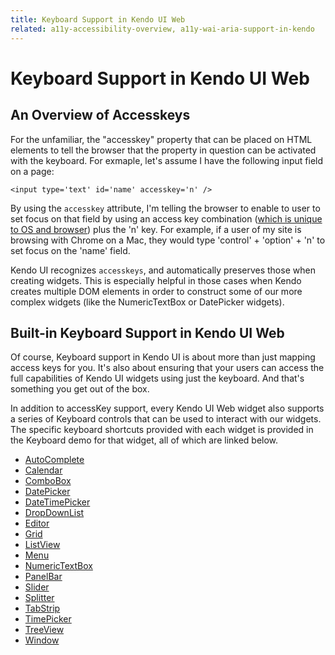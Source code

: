 ```yaml
---
title: Keyboard Support in Kendo UI Web
related: a11y-accessibility-overview, a11y-wai-aria-support-in-kendo
---
```


# Keyboard Support in Kendo UI Web

## An Overview of Accesskeys

For the unfamiliar, the "accesskey" property that can be placed on HTML elements to tell the browser that the property in question can be activated with the keyboard. For exmaple, let's assume I have the following input field on a page:

	<input type='text' id='name' accesskey='n' />

By using the `accesskey` attribute, I'm telling the browser to enable to user to set focus on that field by using an access key combination ([which is unique to OS and browser](http://en.wikipedia.org/wiki/Access_key)) plus the 'n' key. For example, if a user of my site is browsing with Chrome on a Mac, they would type 'control' + 'option' + 'n' to set focus on the 'name' field.

Kendo UI recognizes `accesskeys`, and automatically preserves those when creating widgets. This is especially helpful in those cases when Kendo creates multiple DOM elements in order to construct some of our more complex widgets (like the NumericTextBox or DatePicker widgets). 

## Built-in Keyboard Support in Kendo UI Web

Of course, Keyboard support in Kendo UI is about more than just mapping access keys for you. It's also about ensuring that your users can access the full capabilities of Kendo UI widgets using just the keyboard. And that's something you get out of the box.

In addition to accessKey support, every Kendo UI Web widget also supports a series of Keyboard controls that can be used to interact with our widgets. The specific keyboard shortcuts provided with each widget is provided in the Keyboard demo for that widget, all of which are linked below.

- [AutoComplete](http://demos.telerik.com/kendo-ui/web/autocomplete/navigation.html)
- [Calendar](http://demos.telerik.com/kendo-ui/web/calendar/navigation.html)
- [ComboBox](http://demos.telerik.com/kendo-ui/web/combobox/navigation.html)
- [DatePicker](http://demos.telerik.com/kendo-ui/web/datepicker/navigation.html)
- [DateTimePicker](http://demos.telerik.com/kendo-ui/web/datetimepicker/navigation.html)
- [DropDownList](http://demos.telerik.com/kendo-ui/web/dropdownlist/navigation.html)
- [Editor](http://demos.telerik.com/kendo-ui/web/editor/navigation.html)
- [Grid](http://demos.telerik.com/kendo-ui/web/grid/navigation.html)
- [ListView](http://demos.telerik.com/kendo-ui/web/listview/navigation.html)
- [Menu](http://demos.telerik.com/kendo-ui/web/menu/navigation.html)
- [NumericTextBox](http://demos.telerik.com/kendo-ui/web/numerictextbox/navigation.html)
- [PanelBar](http://demos.telerik.com/kendo-ui/web/panelbar/navigation.html)
- [Slider](http://demos.telerik.com/kendo-ui/web/slider/navigation.html)
- [Splitter](http://demos.telerik.com/kendo-ui/web/splitter/navigation.html)
- [TabStrip](http://demos.telerik.com/kendo-ui/web/tabstrip/navigation.html)
- [TimePicker](http://demos.telerik.com/kendo-ui/web/timepicker/navigation.html)
- [TreeView](http://demos.telerik.com/kendo-ui/web/treeview/navigation.html)
- [Window](http://demos.telerik.com/kendo-ui/web/window/navigation.html)